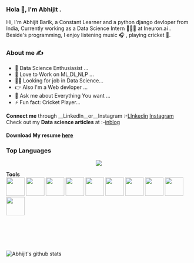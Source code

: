 ### Hola 👋, I'm Abhijit  . 

Hi, I'm Abhijit Barik, a Constant Learner and a python django devloper from India, Currently working as a Data Science Intern 🙍🏽‍♂️ at Ineuron.ai .
Beside's programming, I enjoy listening music 🎧 , playing cricket 🏏.


### About me :writing_hand:
- 🔭 Data Science Enthusiasist ...
- 🌱 Love to Work on ML,DL,NLP ...
- :man_scientist: Looking for job in Data Science...
- :point_right: Also I'm a Web devloper ...
- 💬 Ask me about Everything You want ...
- ⚡ Fun fact: Cricket Player...

__Connect me__ through __Linkedln__or__Instagram  :-[LInkedin](https://www.linkedin.com/in/abhijit-barik-55847920a/)    [Instagram](https://www.linkedin.com/in/abhijit-barik-55847920a/)\
Check out my __Data science articles__ at :-[inblog](https://inblog.in/@AbhijitBarik01)
#### Download My resume [here](https://drive.google.com/file/d/13LaWehtZ351itXeOKEmYuTQqnz79cCpx/view?usp=drivesdk)

### Top Languages

<p align="center">
<a href = "https://github.com/Abhijit-Barik01">
  <img src="https://github-readme-stats-aj8vj7k8x.vercel.app/api/top-langs/?username=Abhijit-Barik01&layout=compact&title_color=ffc857&icon_color=8ac926&text_color=daf7dc&bg_color=151515&card_width=400">
</a>
</p>

__Tools__
<br>
<img src="https://cdn3.iconfinder.com/data/icons/logos-and-brands-adobe/512/267_Python-512.png" width=50 height=50>
<img src="https://iconape.com/wp-content/files/dw/348983/svg/348983.svg" width=50 height=50>
<img src="https://pythonforfinance.net/wp-content/uploads/2019/07/Jupyter.jpg" width=50 height=50>
<img src="https://colab.research.google.com/img/colab_favicon.ico" height=50 width=50>
<img src="https://avatars.githubusercontent.com/u/45109972?s=400&v=4" width=50 height=50>
<img src="https://image.flaticon.com/icons/png/512/732/732212.png" width=50 height=50>
<img src="https://cdn.iconscout.com/icon/free/png-512/mongodb-5-1175140.png" width=50 height=50>
<img src="https://upload.wikimedia.org/wikipedia/commons/thumb/2/2d/Tensorflow_logo.svg/1200px-Tensorflow_logo.svg.png" width=50 height=50>
<img src="https://cdn2.iconfinder.com/data/icons/programming-and-development-flat/64/c_plus-512.png" width=50 height=50>
<img src="https://img.stackshare.io/service/5601/keras.png" width=50 height=50>

<br>


<br />
<br />
<br />

![Abhijit's github stats](https://github-readme-stats.vercel.app/api?username=Abhijit-Barik01&show_icons=true&hide_border=true&theme=radical)

